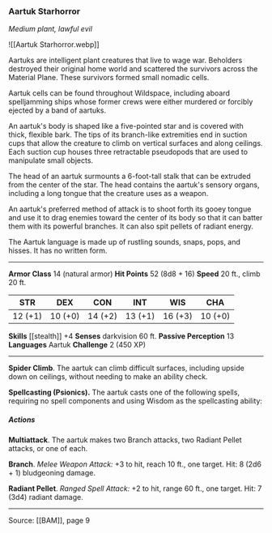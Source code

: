 ### Aartuk Starhorror
_Medium plant, lawful evil_

![[Aartuk Starhorror.webp]]

Aartuks are intelligent plant creatures that live to wage war. Beholders destroyed their original home world and scattered the survivors across the Material Plane. These survivors formed small nomadic cells.

Aartuk cells can be found throughout Wildspace, including aboard spelljamming ships whose former crews were either murdered or forcibly ejected by a band of aartuks.

An aartuk's body is shaped like a five-pointed star and is covered with thick, flexible bark. The tips of its branch-like extremities end in suction cups that allow the creature to climb on vertical surfaces and along ceilings. Each suction cup houses three retractable pseudopods that are used to manipulate small objects.

The head of an aartuk surmounts a 6-foot-tall stalk that can be extruded from the center of the star. The head contains the aartuk's sensory organs, including a long tongue that the creature uses as a weapon.

An aartuk's preferred method of attack is to shoot forth its gooey tongue and use it to drag enemies toward the center of its body so that it can batter them with its powerful branches. It can also spit pellets of radiant energy.

The Aartuk language is made up of rustling sounds, snaps, pops, and hisses. It has no written form.




---

**Armor Class** 14 (natural armor)
**Hit Points** 52 (8d8 + 16)
**Speed** 20 ft., climb 20 ft.

| STR     | DEX     | CON     | INT     | WIS     | CHA     |
|---------|---------|---------|---------|---------|---------|
| 12 (+1) | 10 (+0) | 14 (+2) | 13 (+1) | 16 (+3) | 10 (+0) |

**Skills** [[stealth]] +4
**Senses** darkvision 60 ft.
**Passive Perception** 13
**Languages** Aartuk
**Challenge** 2 (450 XP)

---

**Spider Climb**. The aartuk can climb difficult surfaces, including upside down on ceilings, without needing to make an ability check.

**Spellcasting (Psionics).** The aartuk casts one of the following spells, requiring no spell components and using Wisdom as the spellcasting ability:

##### Actions
**Multiattack**. The aartuk makes two Branch attacks, two Radiant Pellet attacks, or one of each.

**Branch**. _Melee Weapon Attack:_ +3 to hit, reach 10 ft., one target. Hit: 8 (2d6 + 1) bludgeoning damage.

**Radiant Pellet**. _Ranged Spell Attack:_ +2 to hit, range 60 ft., one target. Hit: 7 (3d4) radiant damage.


---

Source: [[BAM]], page 9